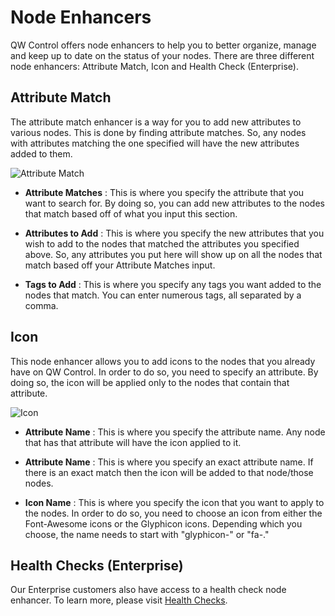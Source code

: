 # Node Enhancers

QW Control offers node enhancers to help you to better organize, manage and keep up to date on the status of your nodes. There are three different node enhancers: Attribute Match, Icon and Health Check (Enterprise).  

## Attribute Match

The attribute match enhancer is a way for you to add new attributes to various nodes. This is done by finding attribute matches. So, any nodes with attributes matching the one specified will have the new attributes added to them.

![Attribute Match](/assets/img/attribute_match.png)

- **Attribute Matches**
: This is where you specify the attribute that you want to search for. By doing so, you can add new attributes to the nodes that match based off of what you input this section. 

- **Attributes to Add**
: This is where you specify the new attributes that you wish to add to the nodes that matched the attributes you specified above. So, any attributes you put here will show up on all the nodes that match based off your Attribute Matches input. 

- **Tags to Add**
: This is where you specify any tags you want added to the nodes that match. You can enter numerous tags, all separated by a comma. 

## Icon

This node enhancer allows you to add icons to the nodes that you already have on QW Control. In order to do so, you need to specify an attribute. By doing so, the icon will be applied only to the nodes that contain that attribute. 

![Icon](/assets/img/icon_badge.png)

- **Attribute Name**
: This is where you specify the attribute name. Any node that has that attribute will have the icon applied to it. 

- **Attribute Name**
: This is where you specify an exact attribute name. If there is an exact match then the icon will be added to that node/those nodes. 

- **Icon Name**
: This is where you specify the icon that you want to apply to the nodes. In order to do so, you need to choose an icon from either the Font-Awesome icons or the Glyphicon icons. Depending which you choose, the name needs to start with "glyphicon-" or "fa-." 

## Health Checks (Enterprise)

Our Enterprise customers also have access to a health check node enhancer. To learn more, please visit [Health Checks](/en/user-guide/healthchecks.md).